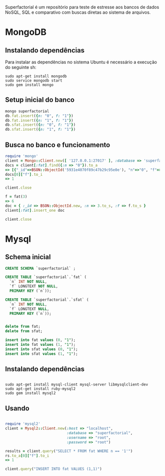 Superfactorial é um repositório para teste de estresse aos bancos de dados
NoSQL, SQL e comparativo com buscas diretas ao sistema de arquivos.

# MongoDB

## Instalando dependências

  Para instalar as dependências no sistema Ubuntu
é necessário a execução do seguinte sh:

```shellscript
sudo apt-get install mongodb
sudo service mongodb start
sudo gem install mongo
```

## Setup inicial do banco

```ruby
mongo superfactorial
db.fat.insert({n: "0", f: "1"})
db.fat.insert({n: "1", f: "1"})
db.sfat.insert({n: "0", f: "1"})
db.sfat.insert({n: "1", f: "1"})
```

## Busca no banco e funcionamento

```ruby
require 'mongo'
client = Mongo::Client.new([ '127.0.0.1:27017' ], :database => 'superfactorial')
docs = client[:fat].find({:n => "0"}).to_a
=> [{"_id"=>BSON::ObjectId('5931e4070f89c47b29c95e0e'), "n"=>"0", "f"=>"1"}]
docs[0]["f"].to_i
=> 1

client.close
```

```ruby
f = fat(3)
=> 6
doc = { :_id => BSON::ObjectId.new, :n => 3.to_s, :f => f.to_s }
client[:fat].insert_one doc

client.close
```

# Mysql

## Schema inicial

```sql
CREATE SCHEMA `superfactorial` ;

CREATE TABLE `superfactorial`.`fat` (
  `n` INT NOT NULL,
  `f` LONGTEXT NOT NULL,
  PRIMARY KEY (`n`));

CREATE TABLE `superfactorial`.`sfat` (
  `n` INT NOT NULL,
  `f` LONGTEXT NULL,
  PRIMARY KEY (`n`));


delete from fat;
delete from sfat;

insert into fat values (0, "1");
insert into fat values (1, "1");
insert into sfat values (0, "1");
insert into sfat values (1, "1");

```

## Instalando dependências

```shellscript

sudo apt-get install mysql-client mysql-server libmysqlclient-dev
sudo apt-get install ruby-mysql2
sudo gem install mysql2

```

## Usando

```ruby

require 'mysql2'
client = Mysql2::Client.new(:host => "localhost",
                            :database => "superfactorial",
                            :username => "root",
                            :password => "root")

results = client.query("SELECT * FROM fat WHERE n == '1'")
rs.to_a[0]["f"].to_i
=> 1

client.query("INSERT INTO fat VALUES (1,1)")


```
